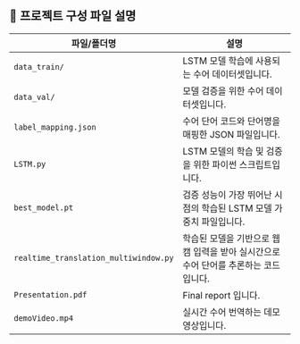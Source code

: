 ## 📁 프로젝트 구성 파일 설명

| 파일/폴더명                        | 설명 |
|-----------------------------------|------|
| `data_train/`                     | LSTM 모델 학습에 사용되는 수어 데이터셋입니다. |
| `data_val/`                       | 모델 검증을 위한 수어 데이터셋입니다. |
| `label_mapping.json`              | 수어 단어 코드와 단어명을 매핑한 JSON 파일입니다. |
| `LSTM.py`                         | LSTM 모델의 학습 및 검증을 위한 파이썬 스크립트입니다. |
| `best_model.pt`                   | 검증 성능이 가장 뛰어난 시점의 학습된 LSTM 모델 가중치 파일입니다. |
| `realtime_translation_multiwindow.py` | 학습된 모델을 기반으로 웹캠 입력을 받아 실시간으로 수어 단어를 추론하는 코드입니다. |
| `Presentation.pdf` | Final report 입니다.|
| `demoVideo.mp4` | 실시간 수어 번역하는 데모영상입니다. |
